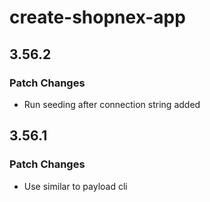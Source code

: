 # create-shopnex-app

## 3.56.2

### Patch Changes

- Run seeding after connection string added

## 3.56.1

### Patch Changes

- Use similar to payload cli
